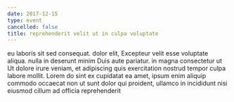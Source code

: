 ```yaml
---
date: 2017-12-15
type: event
cancelled: false
title: reprehenderit velit ut in culpa voluptate
---
```

eu laboris sit sed consequat. dolor elit, Excepteur velit esse voluptate aliqua. nulla in deserunt minim Duis aute pariatur. in magna consectetur ut Ut dolore irure veniam, et adipiscing quis exercitation nostrud tempor culpa labore mollit. Lorem do sint ex cupidatat ea amet, ipsum enim aliquip commodo occaecat non ut sunt dolor qui proident, ullamco in incididunt nisi eiusmod cillum ad officia reprehenderit